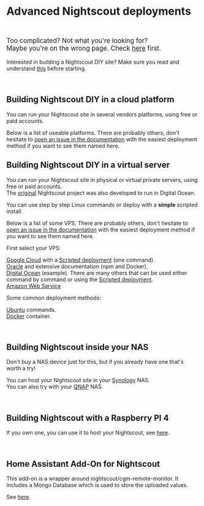 # Advanced Nightscout deployments

</br>

<span style="font-size:larger;">Too complicated? Not what you're looking for? </br>Maybe you're on the wrong page. Check [here](../new_user) first.</span></br></br>
Interested in building a Nightscout DIY site?  Make sure you read and understand [this](/#how-much-does-it-cost) before starting.

</br>

## Building Nightscout DIY in a cloud platform

You can run your Nightscout site in several vendors platforms, using free or paid accounts.  

Below is a list of useable platforms. There are probably others, don't hesitate to [open an issue in the documentation](https://github.com/nightscout/nightscout.github.io/issues) with the easiest deployment method if you want to see them named here.

## Building Nightscout DIY in a virtual server

You can run your Nightscout site in physical or virtual private servers, using free or paid accounts.  
The [original](https://github.com/jasoncalabrese/project-glu/blob/master/README.md) Nightscout project was also developed to run in Digital Ocean.

You can use step by step Linux commands or deploy with a **simple** scripted install.

Below is a list of some VPS. There are probably others, don't hesitate to [open an issue in the documentation](https://github.com/nightscout/nightscout.github.io/issues) with the easiest deployment method if you want to see them named here.

First select your VPS:

[Google Cloud](../../vendors/google/new_user) with a [Scripted deployment](../xdripteam) (one command).  
[Oracle](../../vendors/oracle/new_user)  and extensive documentation (npm and Docker).  
[Digital Ocean](../../vendors/digitalocean/new_user) (example). There are many others that can be used either command by command or using the [Scripted deployment](../xdripteam).  
[Amazon Web Service](https://github.com/rajdeut/terraform-aws-nightscout#readme)

Some common deployment methods:

[Ubuntu](../ubuntu) commands.  
[Docker](../nightscout/docker) container.

</br>

## Building Nightscout inside your NAS

Don't buy a NAS device just for this, but if you already have one that's worth a try!

You can host your Nightscout site in your [Synology](../../vendors/synology/new_user) NAS.  
You can also try with your [QNAP](https://docs.google.com/document/d/1zpF6Y3kPQqc9KOsClIQt686HDLhGfFxwz4vGfq8E254/edit) NAS.

</br>

## Building Nightscout with a Raspberry PI 4

If you own one, you can use it to host your Nightscout, see [here](../../vendors/raspberry-pi/new_user). 

</br>

## Home Assistant Add-On for Nightscout

This add-on is a wrapper around nightscout/cgm-remote-monitor. It includes a Mongo Database which is used to store the uploaded values.

See [here](https://github.com/marciogranzotto/addon-nightscout).

</br>
